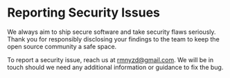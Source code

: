 # Reporting Security Issues

We always aim to ship secure software and take security flaws seriously. Thank you for responsibly disclosing your findings to the team to keep the open source community a safe space.

To report a security issue, reach us at [rmnyzd@gmail.com][armanyazdi_email]. We will be in touch should we need any additional information or guidance to fix the bug.

<!-- Document links -->

[armanyazdi_email]: mailto:rmnyzd@gmail.com?subject=Security+issue+for+Gonoleks

